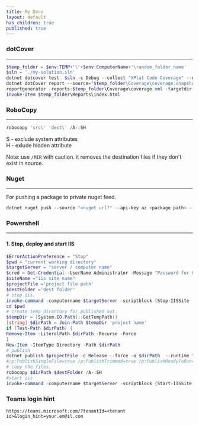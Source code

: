 ```yaml
---
title: My Docs
layout: default
has_children: true
published: true
---
```


### dotCover
---

``` powershell
$temp_folder = $env:TEMP+'\'+$env:ComputerName+'\random_folder_name'
$sln = './my-solution.sln'
dotnet dotcover test  $sln -c Debug --collect "XPlat Code Coverage" --dcOutput="$temp_folder\Coverage\coverage.snapshot" --dcAttributeFilters="System.Diagnostics.CodeAnalysis.ExcludeFromCodeCoverageAttribute"  --dcFilters="-:*Tests*;"
dotnet dotCover report --source="$temp_folder\Coverage\coverage.snapshot" --output="$temp_folder\Coverage\coverage.xml" --reportType="DetailedXML"
reportgenerator -reports:$temp_folder\Coverage\coverage.xml -targetdir:$temp_folder\Reports\ -reporttypes:"HtmlInline_AzurePipelines_Dark"
Invoke-Item $temp_folder\Reports\index.html
```


### RoboCopy
---
```powershell
robocopy 'src\' 'dest\' /A-:SH
```

S - exclude system attributes    
H - exlude hidden attribute

Note: use `/MIR` with caution. it removes the destination files if they don't exist in source.



### Nuget
---

For pushing a package to private nuget feed.


```powershell
dotnet nuget push --source "<nuget url?" --api-key az <package path> --interactive
```


### Powershell

---
#### 1. Stop, deploy and start IIS

```powershell
$ErrorActionPreference = "Stop"
$pwd = "current working directory"
$targetServer = "server / computer name"
$cred = Get-Credential -UserName Administrator -Message "Password for $targetServer" 
$siteName ="iis site name"
$projectFile ='project file path'
$destFolder ='dest folder'
# stop iis.
invoke-command -computername $targetServer -scriptblock {Stop-IISSite -Name $using:siteName  -Confirm:$false} -Credential $cred  
cd $pwd
# create temp directory for published out.
$tempDir = [System.IO.Path]::GetTempPath()
[string] $dirPath = Join-Path $tempDir 'project name' 
if (Test-Path $dirPath) {
Remove-Item -LiteralPath $dirPath -Recurse -Force 
}
New-Item -ItemType Directory -Path $dirPath
# publish
dotnet publish $projectFile -c Release --force -o $dirPath  --runtime "win-x64" --self-contained 
#/p:PublishSingleFile=true /p:PublishTrimmed=true /p:PublishReadyToRun=true
# copy the files. 
robocopy $dirPath $destFolder /A-:SH
#start iis
invoke-command -computername $targetServer -scriptblock {Start-IISSite -Name $using:siteName } -Credential $cred 
```

### Teams login hint
`https://teams.microsoft.com/?tenantId=<tenant id>&login_hint=your.em@il.com`